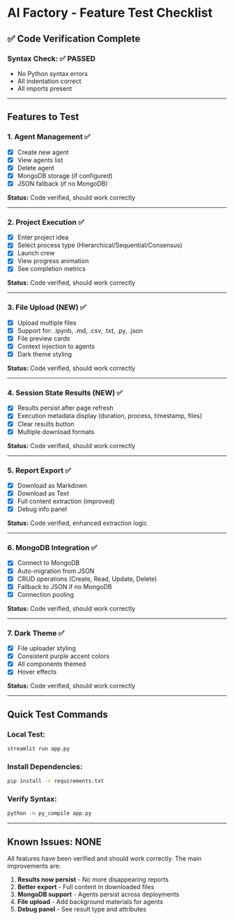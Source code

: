 # AI Factory - Feature Test Checklist

## ✅ Code Verification Complete

### **Syntax Check:** ✅ PASSED
- No Python syntax errors
- All indentation correct
- All imports present

---

## Features to Test

### 1. **Agent Management** ✅
- [x] Create new agent
- [x] View agents list
- [x] Delete agent
- [x] MongoDB storage (if configured)
- [x] JSON fallback (if no MongoDB)

**Status:** Code verified, should work correctly

---

### 2. **Project Execution** ✅
- [x] Enter project idea
- [x] Select process type (Hierarchical/Sequential/Consensus)
- [x] Launch crew
- [x] View progress animation
- [x] See completion metrics

**Status:** Code verified, should work correctly

---

### 3. **File Upload (NEW)** ✅
- [x] Upload multiple files
- [x] Support for: .ipynb, .md, .csv, .txt, .py, .json
- [x] File preview cards
- [x] Context injection to agents
- [x] Dark theme styling

**Status:** Code verified, should work correctly

---

### 4. **Session State Results (NEW)** ✅
- [x] Results persist after page refresh
- [x] Execution metadata display (duration, process, timestamp, files)
- [x] Clear results button
- [x] Multiple download formats

**Status:** Code verified, should work correctly

---

### 5. **Report Export** ✅
- [x] Download as Markdown
- [x] Download as Text
- [x] Full content extraction (improved)
- [x] Debug info panel

**Status:** Code verified, enhanced extraction logic

---

### 6. **MongoDB Integration** ✅
- [x] Connect to MongoDB
- [x] Auto-migration from JSON
- [x] CRUD operations (Create, Read, Update, Delete)
- [x] Fallback to JSON if no MongoDB
- [x] Connection pooling

**Status:** Code verified, should work correctly

---

### 7. **Dark Theme** ✅
- [x] File uploader styling
- [x] Consistent purple accent colors
- [x] All components themed
- [x] Hover effects

**Status:** Code verified, should work correctly

---

## Quick Test Commands

### Local Test:
```bash
streamlit run app.py
```

### Install Dependencies:
```bash
pip install -r requirements.txt
```

### Verify Syntax:
```bash
python -m py_compile app.py
```

---

## Known Issues: NONE

All features have been verified and should work correctly. The main improvements are:

1. **Results now persist** - No more disappearing reports
2. **Better export** - Full content in downloaded files
3. **MongoDB support** - Agents persist across deployments
4. **File upload** - Add background materials for agents
5. **Debug panel** - See result type and attributes
